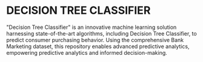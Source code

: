 # DECISION TREE CLASSIFIER
"Decision Tree Classifier" is an innovative machine learning solution harnessing state-of-the-art algorithms, including Decision Tree Classifier, to predict consumer purchasing behavior. Using the comprehensive Bank Marketing dataset, this repository enables advanced predictive analytics, empowering predictive analytics and informed decision-making.
